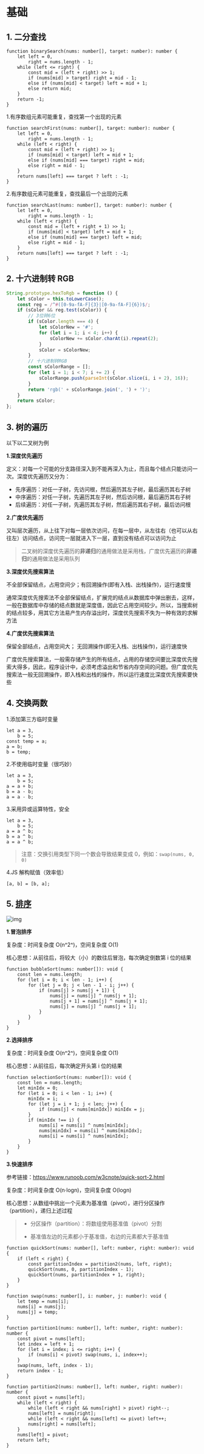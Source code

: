 # 基础

## 1. 二分查找

```tsx
function binarySearch(nums: number[], target: number): number {
    let left = 0,
        right = nums.length - 1;
    while (left <= right) {
        const mid = (left + right) >> 1;
        if (nums[mid] > target) right = mid - 1;
        else if (nums[mid] < target) left = mid + 1;
        else return mid;
    }
    return -1;
}
```

1.有序数组元素可能重复，查找第一个出现的元素

```tsx
function searchFirst(nums: number[], target: number): number {
    let left = 0,
        right = nums.length - 1;
    while (left < right) {
        const mid = (left + right) >> 1;
        if (nums[mid] < target) left = mid + 1;
        else if (nums[mid] === target) right = mid;
        else right = mid - 1;
    }
    return nums[left] === target ? left : -1;
}
```

2.有序数组元素可能重复，查找最后一个出现的元素

```tsx
function searchLast(nums: number[], target: number): number {
    let left = 0,
        right = nums.length - 1;
    while (left < right) {
        const mid = (left + right + 1) >> 1;
        if (nums[mid] < target) left = mid + 1;
        else if (nums[mid] === target) left = mid;
        else right = mid - 1;
    }
    return nums[left] === target ? left : -1;
}
```

## 2. 十六进制转 RGB

```js
String.prototype.hexToRgb = function () {
    let sColor = this.toLowerCase();
    const reg = /^#([0-9a-fA-F]{3}|[0-9a-fA-F]{6})$/;
    if (sColor && reg.test(sColor)) {
        // 3位转6位
        if (sColor.length === 4) {
            let sColorNew = '#';
            for (let i = 1; i < 4; i++) {
                sColorNew += sColor.charAt(i).repeat(2);
            }
            sColor = sColorNew;
        }
        // 十六进制转RGB
        const sColorRange = [];
        for (let i = 1; i < 7; i += 2) {
            sColorRange.push(parseInt(sColor.slice(i, i + 2), 16));
        }
        return 'rgb(' + sColorRange.join(', ') + ')';
    }
    return sColor;
};
```

## 3. 树的遍历

以下以二叉树为例

**1.深度优先遍历**

定义：对每一个可能的分支路径深入到不能再深入为止，而且每个结点只能访问一次。深度优先遍历又分为：

-   先序遍历：对任一子树，先访问根，然后遍历其左子树，最后遍历其右子树
-   中序遍历：对任一子树，先遍历其左子树，然后访问根，最后遍历其右子树
-   后续遍历：对任一子树，先遍历其左子树，然后遍历其右子树，最后访问根

**2.广度优先遍历**

又叫层次遍历，从上往下对每一层依次访问，在每一层中，从左往右（也可以从右往左）访问结点，访问完一层就进入下一层，直到没有结点可以访问为止

> 二叉树的深度优先遍历的**非递归**的通用做法是采用栈，广度优先遍历的**非递归**的通用做法是采用队列

**3.深度优先搜索算法**

不全部保留结点，占用空间少；有回溯操作(即有入栈、出栈操作)，运行速度慢

通常深度优先搜索法不全部保留结点，扩展完的结点从数据库中弹出删去，这样，一般在数据库中存储的结点数就是深度值，因此它占用空间较少。所以，当搜索树的结点较多，用其它方法易产生内存溢出时，深度优先搜索不失为一种有效的求解方法

**4.广度优先搜索算法**

保留全部结点，占用空间大； 无回溯操作(即无入栈、出栈操作)，运行速度快

广度优先搜索算法，一般需存储产生的所有结点，占用的存储空间要比深度优先搜索大得多，因此，程序设计中，必须考虑溢出和节省内存空间的问题。但广度优先搜索法一般无回溯操作，即入栈和出栈的操作，所以运行速度比深度优先搜索要快些

## 4. 交换两数

1.添加第三方临时变量

```tsx
let a = 3,
    b = 5;
const temp = a;
a = b;
b = temp;
```

2.不使用临时变量（很巧妙）

```tsx
let a = 3,
    b = 5;
a = a + b;
b = a - b;
a = a - b;
```

3.采用异或运算特性，安全

```tsx
let a = 3,
    b = 5;
a = a ^ b;
b = a ^ b;
a = a ^ b;
```

> 注意：交换引用类型下同一个数会导致结果变成 0，例如：`swap(nums, 0, 0)`

4.JS 解构赋值（效率低）

```tsx
[a, b] = [b, a];
```

## 5. [排序](https://www.runoob.com/w3cnote/ten-sorting-algorithm.html)

![img](https://www.runoob.com/wp-content/uploads/2019/03/0B319B38-B70E-4118-B897-74EFA7E368F9.png)

**1.冒泡排序**

复杂度：时间复杂度 O(n^2^)，空间复杂度 O(1)

核心思想：从前往后，将较大（小）的数往后冒泡，每次确定倒数第 i 位的结果

```tsx
function bubbleSort(nums: number[]): void {
    const len = nums.length;
    for (let i = 0; i < len - 1; i++) {
        for (let j = 0; j < len - 1 - i; j++) {
            if (nums[j] > nums[j + 1]) {
                nums[j] = nums[j] ^ nums[j + 1];
                nums[j + 1] = nums[j] ^ nums[j + 1];
                nums[j] = nums[j] ^ nums[j + 1];
            }
        }
    }
}
```

**2.选择排序**

复杂度：时间复杂度 O(n^2^)，空间复杂度 O(1)

核心思想：从前往后，每次确定开头第 i 位的结果

```tsx
function selectionSort(nums: number[]): void {
    const len = nums.length;
    let minIdx = 0;
    for (let i = 0; i < len - 1; i++) {
        minIdx = i;
        for (let j = i + 1; j < len; j++) {
            if (nums[j] < nums[minIdx]) minIdx = j;
        }
        if (minIdx !== i) {
            nums[i] = nums[i] ^ nums[minIdx];
            nums[minIdx] = nums[i] ^ nums[minIdx];
            nums[i] = nums[i] ^ nums[minIdx];
        }
    }
}
```

**3.快速排序**

参考链接：https://www.runoob.com/w3cnote/quick-sort-2.html

复杂度：时间复杂度 O(n·logn)，空间复杂度 O(logn)

核心思想：从数组中挑出一个元素为基准值（pivot），进行分区操作（partition），递归上述过程

> -   分区操作（partition）：将数组使用基准值（pivot）分割
>
> -   基准值左边的元素都小于基准值，右边的元素都大于基准值

```tsx
function quickSort(nums: number[], left: number, right: number): void {
    if (left < right) {
        const partitionIndex = partition2(nums, left, right);
        quickSort(nums, 0, partitionIndex - 1);
        quickSort(nums, partitionIndex + 1, right);
    }
}

function swap(nums: number[], i: number, j: number): void {
    let temp = nums[i];
    nums[i] = nums[j];
    nums[j] = temp;
}

function partition1(nums: number[], left: number, right: number): number {
    const pivot = nums[left];
    let index = left + 1;
    for (let i = index; i <= right; i++) {
        if (nums[i] < pivot) swap(nums, i, index++);
    }
    swap(nums, left, index - 1);
    return index - 1;
}

function partition2(nums: number[], left: number, right: number): number {
    const pivot = nums[left];
    while (left < right) {
        while (left < right && nums[right] > pivot) right--;
        nums[left] = nums[right];
        while (left < right && nums[left] <= pivot) left++;
        nums[right] = nums[left];
    }
    nums[left] = pivot;
    return left;
}
```
